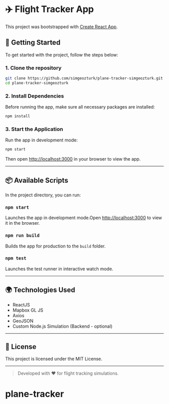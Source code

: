 # ✈️ Flight Tracker App

This project was bootstrapped with [Create React App](https://github.com/facebook/create-react-app).

## 🚀 Getting Started

To get started with the project, follow the steps below:

### 1. Clone the repository

```bash
git clone https://github.com/simgeozturk/plane-tracker-simgeozturk.git
cd plane-tracker-simgeozturk
```

### 2. Install Dependencies

Before running the app, make sure all necessary packages are installed:

```bash
npm install
```

### 3. Start the Application

Run the app in development mode:

```bash
npm start
```

Then open [http://localhost:3000](http://localhost:3000) in your browser to view the app.

---

## 📦 Available Scripts

In the project directory, you can run:

### `npm start`

Launches the app in development mode.Open [http://localhost:3000](http://localhost:3000) to view it in the browser.

### `npm run build`

Builds the app for production to the `build` folder.

### `npm test`

Launches the test runner in interactive watch mode.

---

## 🌍 Technologies Used

- ReactJS
- Mapbox GL JS
- Axios
- GeoJSON
- Custom Node.js Simulation (Backend - optional)

---

## 📄 License

This project is licensed under the MIT License.

---

> Developed with ❤️ for flight tracking simulations.
# plane-tracker
